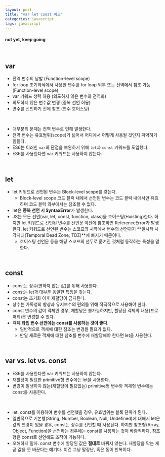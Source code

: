 ```yaml
---
layout: post
title: "var let const 비교"
categories: javascript
tags: javascript
---
```


#### not yet, keep going

<br>

## var

- 전역 변수의 남발 (Function-level scope)
- for loop 초기화식에서 사용한 변수를 for loop 외부 또는 전역에서 참조 가능 (Function-level scope)
- var 키워드 생략 허용 (의도하지 않은 변수의 전역화)
- 의도하지 않은 변수값 변경 (중복 선언 허용)
- 변수를 선언하기 전에 참조 (변수 호이스팅)

<br>

- 대부분의 문제는 전역 변수로 인해 발생한다.
- 전역 변수는 유효범위(scope)가 넓어서 어디에서 어떻게 사용될 것인지 파악하기 힘들다.
- ES6는 이러한 `var`의 단점을 보완하기 위해 `let`과 `const` 키워드를 도입했다.
- ES6를 사용한다면 var 키워드는 사용하지 않는다.

<br>

## let

- let 키워드로 선언된 변수는 Block-level scope를 갖는다.
  - Block-level scope
    코드 블럭 내에서 선언된 변수는 코드 블럭 내에서만 유효하며 코드 블럭 외부에서는 참조할 수 없다.
- let은 **중복 선언 시 SyntaxError**가 발생한다.
- JS는 모든 선언(var, let, const, function, class)을 호이스팅(Hoisting)한다. 하지만 let 키워드로 선언된 변수를 선언문 이전에 참조하면 ReferenceError가 발생한다. let 키워드로 선언된 변수는 스코프의 시작에서 변수의 선언까지 **일시적 사각지대(Temporal Dead Zone; TDZ)**에 빠지기 때문이다.
  - 호이스팅
    선언문 등을 해당 스코프의 선두로 옮겨진 것처럼 동작하는 특성을 말한다.

<br>

## const

- const는 상수(변하지 않는 값)를 위해 사용한다.
- const는 let과 대부분 동일한 특징을 갖는다.
- const는 초기화 이후 재할당이 금지된다.
- 상수는 가독성의 향상과 유지보수의 편의를 위해 적극적으로 사용해야 한다.
- const 변수의 값이 객체인 경우, 재할당은 불가능하지만, 할당된 객체의 내용(프로퍼티)은 변경할 수 있다.
- **객체 타입 변수 선언에는 const를 사용하는 것이 좋다.**
  - 일반적으로 객체에 대한 참조는 변경될 필요가 없다.
  - 만일 새로운 객체에 대한 참조를 변수에 재할당해야 한다면 let을 사용한다.

<br>

## var vs. let vs. const

- ES6를 사용한다면 var 키워드는 사용하지 않는다.
- 재할당이 필요한 primitive형 변수에는 let을 사용한다.
- 변경이 발생하지 않는(재할당이 필요없는) primitive형 변수와 객체형 변수에는 const를 사용한다.

<br>

- let, const를 이용하여 변수를 선언했을 경우, 유효범위는 블록 단위가 된다.
- 일반적으로 기본형(String, Number, Boolean, Null, Undefined)에 대해서 let은 값의 변경이 있을 경우, const는 상수를 선언할 때 사용된다. 하지만 참조형(Array, Object, Function)을 선언하는 경우에는 const를 사용하는 것이 바람직하다. 참조형은 const로 선언해도 조작이 가능하다.
- 오해하지 말자. const 변수에 할당된 값은 **절대로** 바뀌지 않는다. 재할당을 막는 게 곧 값을 못 바꾼다는 얘기다. 이건 그냥 말장난, 혹은 동어 반복이다.

<br>